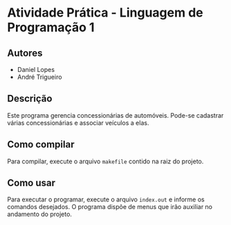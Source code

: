 # Atividade Prática - Linguagem de Programação 1

## Autores
- Daniel Lopes
- André Trigueiro

## Descrição
Este programa gerencia concessionárias de automóveis. Pode-se cadastrar várias concessionárias e associar veículos a elas.

## Como compilar
Para compilar, execute o arquivo `makefile` contido na raiz do projeto.

## Como usar
Para executar o programar, execute o arquivo `index.out` e informe os comandos desejados.
O programa dispõe de menus que irão auxiliar no andamento do projeto.
